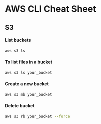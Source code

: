 # AWS CLI Cheat Sheet

## S3
#### List buckets
```bash 
aws s3 ls
```

#### To list files in a bucket
```bash
aws s3 ls your_bucket
```

#### Create a new bucket
```bash
aws s3 mb your_bucket
```

#### Delete bucket
```bash
aws s3 rb your_bucket --force
```

